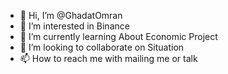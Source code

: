 - 👋 Hi, I’m @GhadatOmran
- 👀 I’m interested in Binance
- 🌱 I’m currently learning About Economic Project
- 💞️ I’m looking to collaborate on Situation
- 📫 How to reach me with mailing me or talk                                                                                     

<!---
GhadatOmran/GhadatOmran is a ✨ special ✨ repository because its `README.md` (this file) appears on your GitHub profile.
You can click the Preview link to take a look at your changes.
--->

